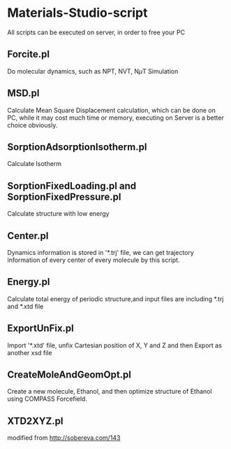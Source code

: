 # Materials-Studio-script
All scripts can be executed on server, in order to free your PC
## Forcite.pl
Do molecular dynamics, such as NPT, NVT, N$\mu$T Simulation

## MSD.pl
Calculate Mean Square Displacement calculation, which can be done on PC, while it may cost much time or memory, executing on Server is a better choice obviously.

## SorptionAdsorptionIsotherm.pl
Calculate Isotherm

## SorptionFixedLoading.pl and SorptionFixedPressure.pl
Calculate structure with low energy

## Center.pl 
Dynamics information is stored in '*.trj' file, we can get trajectory information of every center of every molecule by this script.

## Energy.pl
Calculate total energy of periodic structure,and input files are including *.trj and *.xtd file

## ExportUnFix.pl
Import '*.xtd' file, unfix Cartesian position of X, Y and Z and then Export as another xsd file

## CreateMoleAndGeomOpt.pl
Create a new molecule, Ethanol, and then optimize structure of Ethanol using COMPASS Forcefield.

## XTD2XYZ.pl
modified from http://sobereva.com/143
